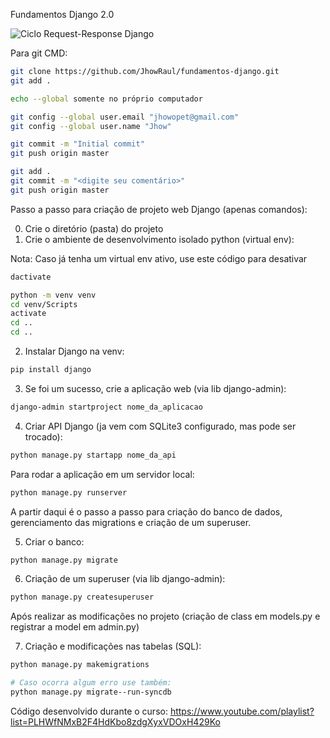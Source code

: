 Fundamentos Django 2.0

![Ciclo Request-Response Django](http://i.stack.imgur.com/rLfSC.jpg)

Para git CMD:

```bash
git clone https://github.com/JhowRaul/fundamentos-django.git
git add .

echo --global somente no próprio computador

git config --global user.email "jhowopet@gmail.com"
git config --global user.name "Jhow"

git commit -m "Initial commit"
git push origin master
```

```bash
git add .
git commit -m "<digite seu comentário>"
git push origin master
```

Passo a passo para criação de projeto web Django (apenas comandos):

0) Crie o diretório (pasta) do projeto 
1) Crie o ambiente de desenvolvimento isolado python (virtual env):

Nota: Caso já tenha um virtual env ativo, use este código para desativar
```bash
dactivate
```

```bash
python -m venv venv
cd venv/Scripts
activate
cd ..
cd ..
```

2) Instalar Django na venv:
```bash
pip install django
```

3) Se foi um sucesso, crie a aplicação web (via lib django-admin):
```bash
django-admin startproject nome_da_aplicacao
```

4) Criar API Django (ja vem com SQLite3 configurado, mas pode ser trocado):
```bash
python manage.py startapp nome_da_api
```
Para rodar a aplicação em um servidor local:
```bash
python manage.py runserver
```

A partir daqui é o passo a passo para criação do banco de dados, gerenciamento das migrations e criação de um superuser.

5) Criar o banco:
```bash
python manage.py migrate
```

6) Criação de um superuser (via lib django-admin):
```bash
python manage.py createsuperuser
```

Após realizar as modificações no projeto (criação de class em models.py e registrar a model em admin.py)

7) Criação e modificações nas tabelas (SQL):
```bash
python manage.py makemigrations

# Caso ocorra algum erro use também:
python manage.py migrate--run-syncdb
```



Código desenvolvido durante o curso: https://www.youtube.com/playlist?list=PLHWfNMxB2F4HdKbo8zdgXyxVDOxH429Ko

